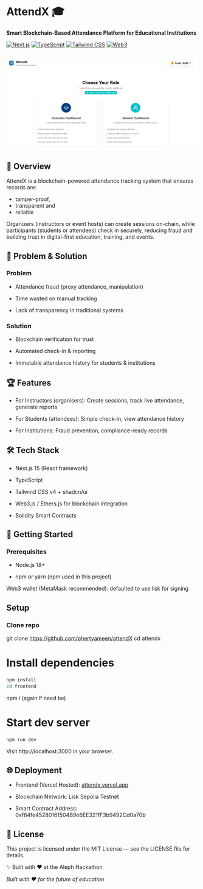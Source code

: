 # AttendX 🎓

**Smart Blockchain-Based Attendance Platform for Educational Institutions**

[![Next.js](https://img.shields.io/badge/Next.js-15-black?logo=next.js)](https://nextjs.org/)
[![TypeScript](https://img.shields.io/badge/TypeScript-5.0-blue?logo=typescript)](https://www.typescriptlang.org/)
[![Tailwind CSS](https://img.shields.io/badge/Tailwind-4.0-38bdf8?logo=tailwindcss)](https://tailwindcss.com/)
[![Web3](https://img.shields.io/badge/Web3-Enabled-orange?logo=ethereum)](https://ethereum.org/)


![alt text](image.png)
---

## 🌟 Overview  

AttendX is a blockchain-powered attendance tracking system that ensures records are:
- tamper-proof, 
- transparent and 
- reliable

Organizers (instructors or event hosts) can create sessions on-chain, while participants (students or attendees) check in securely, reducing fraud and building trust in digital-first education, training, and events.  


## 🎯 Problem & Solution
### Problem

- Attendance fraud (proxy attendance, manipulation)

- Time wasted on manual tracking

- Lack of transparency in traditional systems

### Solution

- Blockchain verification for trust

- Automated check-in & reporting

- Immutable attendance history for students & institutions

## 🏆 Features

- For Instructors (organisers): Create sessions, track live attendance, generate reports

- For Students (attendees): Simple check-in, view attendance history

- For Institutions: Fraud prevention, compliance-ready records

## 🛠 Tech Stack

- Next.js 15 (React framework)

- TypeScript

- Tailwind CSS v4 + shadcn/ui

- Web3.js / Ethers.js for blockchain integration

- Solidity Smart Contracts

##  🚀 Getting Started
### Prerequisites

- Node.js 18+

- npm or yarn (npm used in this project)

Web3 wallet (MetaMask recommended): defaulted to use lisk for signing

## Setup
### Clone repo
git clone https://github.com/phertyameen/attendX
cd attendx

# Install dependencies
```bash
npm install
cd frontend
```

npm i (again if need be)

# Start dev server
```bash
npm run dev
```

Visit http://localhost:3000 in your browser.

## 🌐 Deployment

- Frontend (Vercel Hosted): [attendx.vercel.app](https://attend-x-gold.vercel.app/)

- Blockchain Network: Lisk Sepolia Testnet

- Smart Contract Address: 0xf84fe45280161504B9e6EE321fF3b9492Cd0a70b

## 📄 License

This project is licensed under the MIT License — see the LICENSE file for details.

✨ Built with ❤️ at the Aleph Hackathon

_Built with ❤️ for the future of education_